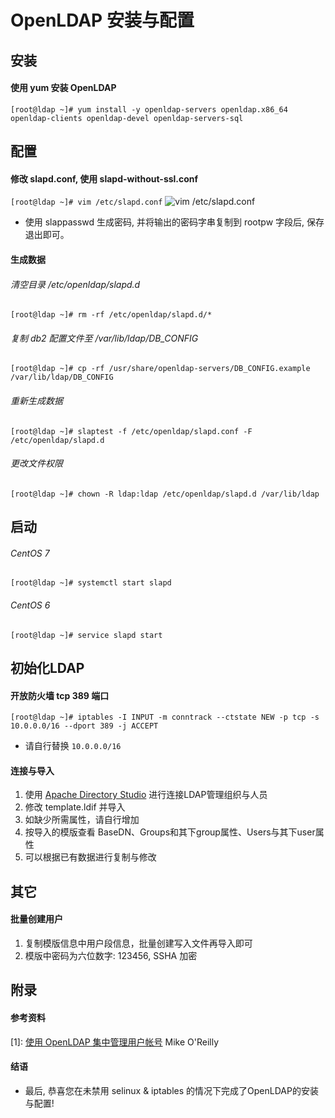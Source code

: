 # OpenLDAP 安装与配置

## 安装

#### 使用 yum 安装 OpenLDAP
`[root@ldap ~]# yum install -y openldap-servers openldap.x86_64 openldap-clients openldap-devel openldap-servers-sql`


## 配置

#### 修改 slapd.conf, 使用 slapd-without-ssl.conf
`[root@ldap ~]# vim /etc/slapd.conf`
![vim /etc/slapd.conf](https://github.com/Statemood/documents/raw/master/images/ldap-01.png)
* 使用 slappasswd 生成密码, 并将输出的密码字串复制到 rootpw 字段后, 保存退出即可。

#### 生成数据
###### 清空目录 /etc/openldap/slapd.d
`[root@ldap ~]# rm -rf /etc/openldap/slapd.d/*`

###### 复制 db2 配置文件至 /var/lib/ldap/DB_CONFIG
`[root@ldap ~]# cp -rf /usr/share/openldap-servers/DB_CONFIG.example /var/lib/ldap/DB_CONFIG`

###### 重新生成数据
`[root@ldap ~]# slaptest -f /etc/openldap/slapd.conf -F /etc/openldap/slapd.d`

###### 更改文件权限
`[root@ldap ~]# chown -R ldap:ldap /etc/openldap/slapd.d /var/lib/ldap`


## 启动

###### CentOS 7
`[root@ldap ~]# systemctl start slapd`

###### CentOS 6
`[root@ldap ~]# service slapd start`


## 初始化LDAP

#### 开放防火墙 tcp 389 端口
`[root@ldap ~]# iptables -I INPUT -m conntrack --ctstate NEW -p tcp -s 10.0.0.0/16 --dport 389 -j ACCEPT`
* 请自行替换 `10.0.0.0/16`

#### 连接与导入
1. 使用 [Apache Directory Studio](http://directory.apache.org/studio/downloads.html) 进行连接LDAP管理组织与人员
2. 修改 template.ldif 并导入
3. 如缺少所需属性，请自行增加
4. 按导入的模版查看 BaseDN、Groups和其下group属性、Users与其下user属性
5. 可以根据已有数据进行复制与修改


## 其它

#### 批量创建用户
1. 复制模版信息中用户段信息，批量创建写入文件再导入即可
2. 模版中密码为六位数字: 123456, SSHA 加密


## 附录

#### 参考资料
[1]: [使用 OpenLDAP 集中管理用户帐号](https://www.ibm.com/developerworks/cn/linux/l-openldap/)  Mike O'Reilly

#### 结语
* 最后, 恭喜您在未禁用 selinux & iptables 的情况下完成了OpenLDAP的安装与配置!
